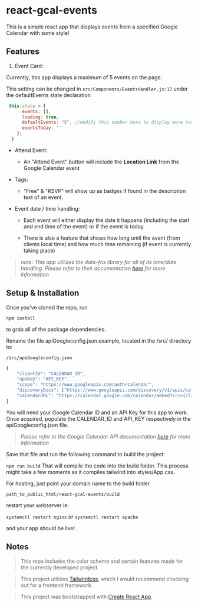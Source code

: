 
# react-gcal-events
This is a simple react app that displays events from a specified Google Calendar with some style!



## Features
1. Event Card:

Currently, this app displays a maximum of 5 events on the page.

This setting can be changed in
`
src/Components/EventsHandler.js:17
`
under the defaultEvents state declaration
```Javascript
 this.state = {
      events: [],
      loading: true,
      defaultEvents: "5", //modify this number here to display more results
      eventsToday: ''
    };
  }
```
- Attend Event:
  - An "Attend Event" button will include the **Location Link** from the Google Calendar event
  
- Tags: 
  - "Free" & "RSVP" will show up as badges if found in the description text of an event.

- Event date / time handling:

  - Each event will either display the date it happens (including the start and end time of the event) or if the event is today.

  - There is also a feature that shows how long until the event (from clients local time) and how much time remaining (if event is currently taking place)
> *note: This app utilizes the date-fns library for all of its time/date handling. Please refer to their documentation [here](https://date-fns.org/docs/Getting-Started) for more information*


## Setup & Installation
Once you've cloned the repo, run 

`
npm install
`

to grab all of the package dependencies.


Rename the file apiGoogleconfig.json.example, located in the /src/ directory to:

`
/src/apiGoogleconfig.json
`

```Javascript
{
    "clientId": "CALENDAR_ID", 
    "apiKey": "API_KEY",
    "scope": "https://www.googleapis.com/auth/calendar",
    "discoveryDocs": ["https://www.googleapis.com/discovery/v1/apis/calendar/v3/rest"],
    "calendarURL": "https://calendar.google.com/calendar/embed?src={clientId}"
}
```

You will need your Google Calendar ID and an API Key for this app to work.
Once acquired, populate the CALENDAR_ID and API_KEY respectively in the apiGoogleconfig.json file.
> *Please refer to the Google Calendar API documentation [here](https://developers.google.com/calendar/v3/reference/events/list) for more information*

Save that file and run the following command to build the project:

`
npm run build
`
That will compile the code into the build folder.
This process might take a few moments as it compiles tailwind into styles/App.css.


For hosting, just point your domain name to the build folder

`
path_to_public_html/react-gcal-events/build
`

restart your webserver ie:

`
systemctl restart nginx
`
or
`
systemctl restart apache
`

and your app should be live!


## Notes
> This repo includes the color scheme and certain features made for the currently developed project.

> This project utilizes [Tailwindcss](https://tailwindcss.com/), which I would recommend checking out for a frontend framework.

> This project was bootstrapped with [Create React App](https://github.com/facebook/create-react-app).
